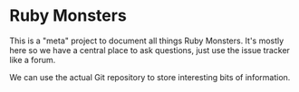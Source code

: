 # Ruby Monsters

This is a "meta" project to document all things Ruby Monsters. It's mostly here so we have a central place to ask questions, just use the issue tracker like a forum.

We can use the actual Git repository to store interesting bits of information.
